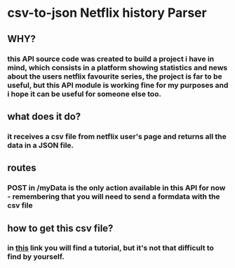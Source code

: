 # csv-to-json Netflix history Parser

## WHY?

### this API source code was created to build a project i have in mind, which consists in a platform showing statistics and news about the users netflix favourite series, the project is far to be useful, but this API module is working fine for my purposes and i hope it can be useful for someone else too.

## what does it do?

### it receives a csv file from netflix user's page and returns all the data in a JSON file.

## routes

### POST in /myData is the only action available in this API for now - remembering that you will need to send a formdata with the csv file

## how to get this csv file?

### in [this]([https://duckduckgo.com](https://www.engadget.com/2016-08-18-netflix-amazon-viewing-history-guide.html#:~:text=Visit%20Netflix.com%2C%20ensure%20you,ve%20streamed%20on%20your%20account.)) link you will find a tutorial, but it's not that difficult to find by yourself.
